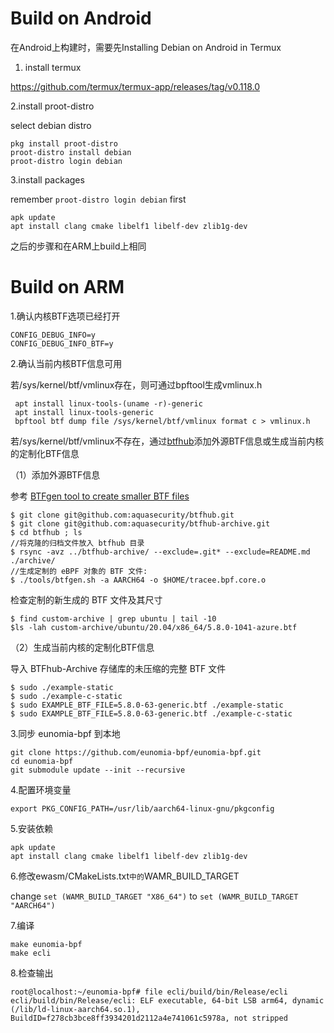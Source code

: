 # Build on Android

在Android上构建时，需要先Installing Debian on Android in Termux 

1. install termux

https://github.com/termux/termux-app/releases/tag/v0.118.0

2.install proot-distro

select debian distro

```
pkg install proot-distro
proot-distro install debian
proot-distro login debian
```

3.install packages

remember `proot-distro login debian` first

```
apk update
apt install clang cmake libelf1 libelf-dev zlib1g-dev
```

之后的步骤和在ARM上build上相同

# Build on  ARM






1.确认内核BTF选项已经打开

```
CONFIG_DEBUG_INFO=y
CONFIG_DEBUG_INFO_BTF=y
```

2.确认当前内核BTF信息可用

若/sys/kernel/btf/vmlinux存在，则可通过bpftool生成vmlinux.h

```
 apt install linux-tools-(uname -r)-generic
 apt install linux-tools-generic
 bpftool btf dump file /sys/kernel/btf/vmlinux format c > vmlinux.h
```

若/sys/kernel/btf/vmlinux不存在，通过[btfhub](https://github.com/aquasecurity/btfhub)添加外源BTF信息或生成当前内核的定制化BTF信息

（1）添加外源BTF信息

参考 [BTFgen tool to create smaller BTF files](https://github.com/aquasecurity/btfhub/blob/main/docs/generating-tailored-btfs.md)

```
$ git clone git@github.com:aquasecurity/btfhub.git
$ git clone git@github.com:aquasecurity/btfhub-archive.git
$ cd btfhub ; ls
//将克隆的归档文件放入 btfhub 目录
$ rsync -avz ../btfhub-archive/ --exclude=.git* --exclude=README.md ./archive/
//生成定制的 eBPF 对象的 BTF 文件:
$ ./tools/btfgen.sh -a AARCH64 -o $HOME/tracee.bpf.core.o
```

检查定制的新生成的 BTF 文件及其尺寸

```
$ find custom-archive | grep ubuntu | tail -10
$ls -lah custom-archive/ubuntu/20.04/x86_64/5.8.0-1041-azure.btf
```

（2）生成当前内核的定制化BTF信息

导入 BTFhub-Archive 存储库的未压缩的完整 BTF 文件

```
$ sudo ./example-static
$ sudo ./example-c-static
$ sudo EXAMPLE_BTF_FILE=5.8.0-63-generic.btf ./example-static
$ sudo EXAMPLE_BTF_FILE=5.8.0-63-generic.btf ./example-c-static
```



3.同步 eunomia-bpf 到本地

```
git clone https://github.com/eunomia-bpf/eunomia-bpf.git
cd eunomia-bpf
git submodule update --init --recursive
```

4.配置环境变量

```
export PKG_CONFIG_PATH=/usr/lib/aarch64-linux-gnu/pkgconfig
```

5.安装依赖

```
apk update
apt install clang cmake libelf1 libelf-dev zlib1g-dev
```

6.修改ewasm/CMakeLists.txt` 中的 `WAMR_BUILD_TARGET

change `set (WAMR_BUILD_TARGET "X86_64")` to `set (WAMR_BUILD_TARGET "AARCH64")`

7.编译

```
make eunomia-bpf
make ecli
```

8.检查输出

```
root@localhost:~/eunomia-bpf# file ecli/build/bin/Release/ecli
ecli/build/bin/Release/ecli: ELF executable, 64-bit LSB arm64, dynamic (/lib/ld-linux-aarch64.so.1), BuildID=f278cb3bce8ff3934201d2112a4e741061c5978a, not stripped
```

